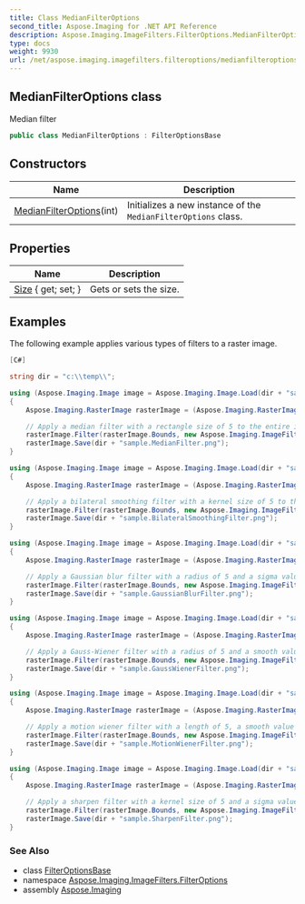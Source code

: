 ```yaml
---
title: Class MedianFilterOptions
second_title: Aspose.Imaging for .NET API Reference
description: Aspose.Imaging.ImageFilters.FilterOptions.MedianFilterOptions class. Median filter
type: docs
weight: 9930
url: /net/aspose.imaging.imagefilters.filteroptions/medianfilteroptions/
---
```

## MedianFilterOptions class

Median filter

```csharp
public class MedianFilterOptions : FilterOptionsBase
```

## Constructors

| Name | Description |
| --- | --- |
| [MedianFilterOptions](medianfilteroptions/)(int) | Initializes a new instance of the `MedianFilterOptions` class. |

## Properties

| Name | Description |
| --- | --- |
| [Size](../../aspose.imaging.imagefilters.filteroptions/medianfilteroptions/size/) { get; set; } | Gets or sets the size. |

## Examples

The following example applies various types of filters to a raster image.

```csharp
[C#]

string dir = "c:\\temp\\";

using (Aspose.Imaging.Image image = Aspose.Imaging.Image.Load(dir + "sample.png"))
{
    Aspose.Imaging.RasterImage rasterImage = (Aspose.Imaging.RasterImage)image;

    // Apply a median filter with a rectangle size of 5 to the entire image.
    rasterImage.Filter(rasterImage.Bounds, new Aspose.Imaging.ImageFilters.FilterOptions.MedianFilterOptions(5));
    rasterImage.Save(dir + "sample.MedianFilter.png");
}

using (Aspose.Imaging.Image image = Aspose.Imaging.Image.Load(dir + "sample.png"))
{
    Aspose.Imaging.RasterImage rasterImage = (Aspose.Imaging.RasterImage)image;

    // Apply a bilateral smoothing filter with a kernel size of 5 to the entire image.
    rasterImage.Filter(rasterImage.Bounds, new Aspose.Imaging.ImageFilters.FilterOptions.BilateralSmoothingFilterOptions(5));
    rasterImage.Save(dir + "sample.BilateralSmoothingFilter.png");
}

using (Aspose.Imaging.Image image = Aspose.Imaging.Image.Load(dir + "sample.png"))
{
    Aspose.Imaging.RasterImage rasterImage = (Aspose.Imaging.RasterImage)image;

    // Apply a Gaussian blur filter with a radius of 5 and a sigma value of 4.0 to the entire image.
    rasterImage.Filter(rasterImage.Bounds, new Aspose.Imaging.ImageFilters.FilterOptions.GaussianBlurFilterOptions(5, 4.0));
    rasterImage.Save(dir + "sample.GaussianBlurFilter.png");
}

using (Aspose.Imaging.Image image = Aspose.Imaging.Image.Load(dir + "sample.png"))
{
    Aspose.Imaging.RasterImage rasterImage = (Aspose.Imaging.RasterImage)image;

    // Apply a Gauss-Wiener filter with a radius of 5 and a smooth value of 4.0 to the entire image.
    rasterImage.Filter(rasterImage.Bounds, new Aspose.Imaging.ImageFilters.FilterOptions.GaussWienerFilterOptions(5, 4.0));
    rasterImage.Save(dir + "sample.GaussWienerFilter.png");
}

using (Aspose.Imaging.Image image = Aspose.Imaging.Image.Load(dir + "sample.png"))
{
    Aspose.Imaging.RasterImage rasterImage = (Aspose.Imaging.RasterImage)image;

    // Apply a motion wiener filter with a length of 5, a smooth value of 4.0 and an angle of 90.0 degrees to the entire image.
    rasterImage.Filter(rasterImage.Bounds, new Aspose.Imaging.ImageFilters.FilterOptions.MotionWienerFilterOptions(10, 1.0, 90.0));
    rasterImage.Save(dir + "sample.MotionWienerFilter.png");
}

using (Aspose.Imaging.Image image = Aspose.Imaging.Image.Load(dir + "sample.png"))
{
    Aspose.Imaging.RasterImage rasterImage = (Aspose.Imaging.RasterImage)image;

    // Apply a sharpen filter with a kernel size of 5 and a sigma value of 4.0 to the entire image.
    rasterImage.Filter(rasterImage.Bounds, new Aspose.Imaging.ImageFilters.FilterOptions.SharpenFilterOptions(5, 4.0));
    rasterImage.Save(dir + "sample.SharpenFilter.png");
}
```

### See Also

* class [FilterOptionsBase](../filteroptionsbase/)
* namespace [Aspose.Imaging.ImageFilters.FilterOptions](../../aspose.imaging.imagefilters.filteroptions/)
* assembly [Aspose.Imaging](../../)


